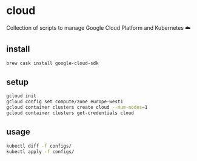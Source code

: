 # cloud

Collection of scripts to manage Google Cloud Platform and Kubernetes ☁️

## install

```sh
brew cask install google-cloud-sdk
```

## setup

```sh
gcloud init
gcloud config set compute/zone europe-west1
gcloud container clusters create cloud --num-nodes=1
gcloud container clusters get-credentials cloud
```

## usage

```sh
kubectl diff -f configs/
kubectl apply -f configs/
```
